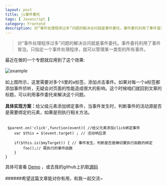 ```yaml
---
layout: post
title: js事件委托
tags: [ Javascript ]
category: Frontend
description: 对“事件处理程序过多”问题的解决访问就是事件委托。事件委托利用了事件冒泡，只指定一个事件处理程序，就可以管理某一类型的所有事件。
---
```

[Demo]: http://matthew-sun.github.io/labs/note/index.html
[hot_players]: http://matthew-sun.github.io/images/hot_players.png

>对“事件处理程序过多”问题的解决访问就是事件委托。事件委托利用了事件冒泡，只指定一个事件处理程序，就可以管理某一类型的所有事件。<br>

最近在做的一个专题就应用到了这个效果:<br><br>
![example][hot_players]<br><br>
如上图所示，这里需要对多个li里的a标签，添加点击事件。如果对每一个a标签都添加事件侦听，无疑会对页面的性能造成很大的影响。这个时候咱们就回到文章的标题，可以利用事件委托来解决这个问题。<br><br>
<b>具体实现方案：</b>给父级元素添加绑定事件，当事件发生时，判断事件的活动源是否是需要绑定的元素，如果是则执行相关方法。<br><br>
	
	 $parent.on('click',function(event){ //给父元素添加click绑定事件
        var $this = $(event.target) ; // 活动响应源

        if($this.is($myTarget)) { // 事件发生，判断是否是确切要执行函数的绑定
	    	foo();// 需执行的事件函数		
		}
	}

具体可查看 [Demo] ，或去我的github上扒取[源码](https://github.com/matthew-sun/matthew-sun.github.com/tree/master/labs/note)<br><br>
######希望这篇文章能对你有用，和我一起交流~
